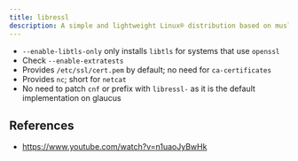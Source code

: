 ```yaml
---
title: libressl
description: A simple and lightweight Linux® distribution based on musl libc and toybox
---
```


- `--enable-libtls-only` only installs `libtls` for systems that use `openssl`
- Check `--enable-extratests`
- Provides `/etc/ssl/cert.pem` by default; no need for `ca-certificates`
- Provides `nc`; short for `netcat`
- No need to patch `cnf` or prefix with `libressl-` as it is the default implementation on glaucus

## References
- https://www.youtube.com/watch?v=n1uaoJyBwHk
